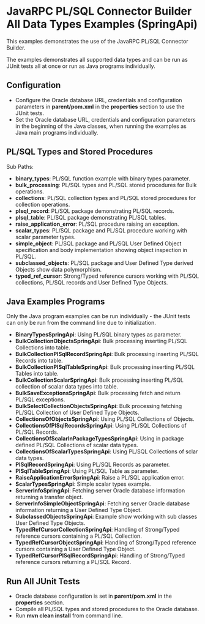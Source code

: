 # JavaRPC PL/SQL Connector Builder All Data Types Examples (SpringApi)

This examples demonstrates the use of the JavaRPC PL/SQL Connector Builder.

The examples demonstrates all supported data types and can be run as JUnit tests all at once or run as Java programs individually.

## Configuration

- Configure the Oracle database URL, credentials and configuration parameters in **parent/pom.xml** in the **properties** section to use the JUnit tests.
- Set the Oracle database URL, credentials and configuration parameters in the beginning of the Java classes, when running the examples as Java main programs individually.

## PL/SQL Types and Stored Procedures

Sub Paths:
- **binary_types**: PL/SQL function example with binary types parameter.
- **bulk_processing**: PL/SQL types and PL/SQL stored procedures for Bulk operations.
- **collections**: PL/SQL collection types and PL/SQL stored procedures for collection operations.
- **plsql_record**: PL/SQL package demonstrating PL/SQL records.
- **plsql_table**: PL/SQL package demonstrating PL/SQL tables.
- **raise_application_error**: PL/SQL procedure raising an exception.
- **scalar_types**: PL/SQL package and PL/SQL procedure working with scalar parameter types.
- **simple_object**: PL/SQL package and PL/SQL User Defined Object specification and body implementation showing object inspection in PL/SQL.
- **subclassed_objects**: PL/SQL package and User Defined Type derived Objects show data polymorphism.
- **typed_ref_cursor**: Strong/Typed reference cursors working with PL/SQL collections, PL/SQL records and User Defined Type Objects.

## Java Examples Programs

Only the Java program examples can be run individually - the JUnit tests can only be run from the command line due to initialization.

- **BinaryTypesSpringApi**: Using PL/SQL binary types as parameter.
- **BulkCollectionObjectsSpringApi**: Bulk processing inserting PL/SQL Collections into table.
- **BulkCollectionPlSqlRecordSpringApi**: Bulk processing inserting PL/SQL Records into table.
- **BulkCollectionPlSqlTableSpringApi**: Bulk processing inserting PL/SQL Tables into table.
- **BulkCollectionScalarSpringApi**: Bulk processing inserting PL/SQL collection of scalar data types into table.
- **BulkSaveExceptionsSpringApi**: Bulk processing fetch and return PL/SQL exceptions.
- **BulkSelectCollectionObjectsSpringApi**: Bulk processing fetching PL/SQL Collection of User Defined Type Objects.
- **CollectionsOfObjectsSpringApi**: Using PL/SQL Collections of Objects.
- **CollectionsOfPlSqlRecordsSpringApi**: Using PL/SQL Collections of PL/SQL Records.
- **CollectionsOfScalarInPackageTypesSpringApi**: Using in package defined PL/SQL Collections of scalar data types.
- **CollectionsOfScalarTypesSpringApi**: Using PL/SQL Collections of sclar data types.
- **PlSqlRecordSpringApi**: Using PL/SQL Records as parameter.
- **PlSqlTableSpringApi**: Using PL/SQL Table as parameter.
- **RaiseApplicationErrorSpringApi**: Raise a PL/SQL application error.
- **ScalarTypesSpringApi**: Simple scalar types example.
- **ServerInfoSpringApi**: Fetching server Oracle database information returning a transfer object.
- **ServerInfoSimpleObjectSpringApi**: Fetching server Oracle database information returning a User Defined Type Object.
- **SubclassedObjectsSpringApi**: Example show working with sub classes User Defined Type Objects.
- **TypedRefCursorCollectionSpringApi**: Handling of Strong/Typed reference cursors containing a PL/SQL Collection.
- **TypedRefCursorObjectSpringApi**: Handling of Strong/Typed reference cursors containing a User Defined Type Object.
- **TypedRefCursorPlSqlRecordSpringApi**: Handling of Strong/Typed reference cursors returning a PL/SQL Record. 


## Run All JUnit Tests

- Oracle database configuration is set in **parent/pom.xml** in the **properties** section.
- Compile all PL/SQL types and stored procedures to the Oracle database.
- Run **mvn clean install** from command line.
